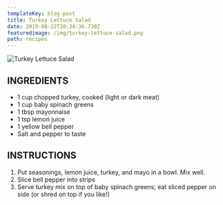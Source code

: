 ```yaml
---
templateKey: blog-post
title: Turkey Lettuce Salad
date: 2019-08-22T20:34:36.730Z
featuredimage: /img/turkey-lettuce-salad.png
path: recipes
---
```

![Turkey Lettuce Salad](/img/turkey-lettuce-salad.png)

## INGREDIENTS

* 1 cup chopped turkey, cooked (light or dark meat)
* 1 cup baby spinach greens
* 1 tbsp mayonnaise
* 1 tsp lemon juice
* 1 yellow bell pepper
* Salt and pepper to taste

## INSTRUCTIONS

1. Put seasonings, lemon juice, turkey, and mayo in a bowl. Mix well.
2. Slice bell pepper into strips
3. Serve turkey mix on top of baby spinach greens; eat sliced pepper on side (or shred on top if you like!)
